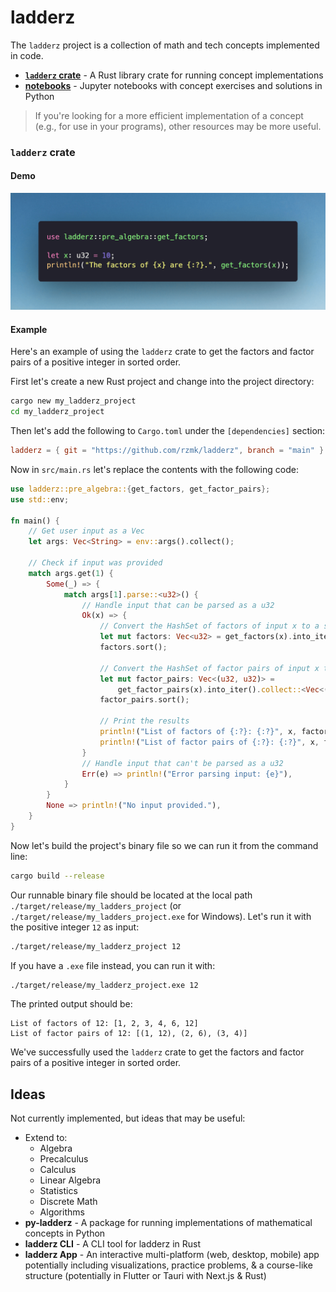 # ladderz

The `ladderz` project is a collection of math and tech concepts implemented in code.

-   **[`ladderz` crate](https://rzmk.github.io/ladderz/)** - A Rust library crate for running concept implementations
-   **[notebooks](notebooks)** - Jupyter notebooks with concept exercises and solutions in Python

> If you're looking for a more efficient implementation of a concept (e.g., for use in your programs), other resources may be more useful.

### `ladderz` crate

#### Demo

![ladderz-crate-demo](ladderz-crate-demo.png)

#### Example

Here's an example of using the `ladderz` crate to get the factors and factor pairs of a positive integer in sorted order.

First let's create a new Rust project and change into the project directory:

```bash
cargo new my_ladderz_project
cd my_ladderz_project
```

Then let's add the following to `Cargo.toml` under the `[dependencies]` section:

```toml
ladderz = { git = "https://github.com/rzmk/ladderz", branch = "main" }
```

Now in `src/main.rs` let's replace the contents with the following code:

```rust
use ladderz::pre_algebra::{get_factors, get_factor_pairs};
use std::env;

fn main() {
    // Get user input as a Vec
    let args: Vec<String> = env::args().collect();

    // Check if input was provided
    match args.get(1) {
        Some(_) => {
            match args[1].parse::<u32>() {
                // Handle input that can be parsed as a u32
                Ok(x) => {
                    // Convert the HashSet of factors of input x to a sorted Vec
                    let mut factors: Vec<u32> = get_factors(x).into_iter().collect::<Vec<u32>>();
                    factors.sort();

                    // Convert the HashSet of factor pairs of input x to a sorted Vec
                    let mut factor_pairs: Vec<(u32, u32)> =
                        get_factor_pairs(x).into_iter().collect::<Vec<(u32, u32)>>();
                    factor_pairs.sort();

                    // Print the results
                    println!("List of factors of {:?}: {:?}", x, factors);
                    println!("List of factor pairs of {:?}: {:?}", x, factor_pairs);
                }
                // Handle input that can't be parsed as a u32
                Err(e) => println!("Error parsing input: {e}"),
            }
        }
        None => println!("No input provided."),
    }
}

```

Now let's build the project's binary file so we can run it from the command line:

```bash
cargo build --release
```

Our runnable binary file should be located at the local path `./target/release/my_ladders_project` (or `./target/release/my_ladders_project.exe` for Windows). Let's run it with the positive integer `12` as input:

```bash
./target/release/my_ladderz_project 12
```

If you have a `.exe` file instead, you can run it with:

```bash
./target/release/my_ladderz_project.exe 12
```

The printed output should be:

```
List of factors of 12: [1, 2, 3, 4, 6, 12]
List of factor pairs of 12: [(1, 12), (2, 6), (3, 4)]
```

We've successfully used the `ladderz` crate to get the factors and factor pairs of a positive integer in sorted order.

## Ideas

Not currently implemented, but ideas that may be useful:

-   Extend to:
    -   Algebra
    -   Precalculus
    -   Calculus
    -   Linear Algebra
    -   Statistics
    -   Discrete Math
    -   Algorithms
-   **py-ladderz** - A package for running implementations of mathematical concepts in Python
-   **ladderz CLI** - A CLI tool for ladderz in Rust
-   **ladderz App** - An interactive multi-platform (web, desktop, mobile) app potentially including visualizations, practice problems, & a course-like structure (potentially in Flutter or Tauri with Next.js & Rust)
